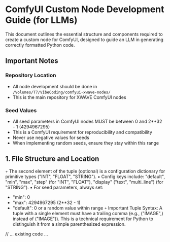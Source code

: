 # ComfyUI Custom Node Development Guide (for LLMs)

This document outlines the essential structure and components required to create a custom node for ComfyUI, designed to guide an LLM in generating correctly formatted Python code.

## Important Notes

### Repository Location
- All node development should be done in `/Volumes/T7/VibeCoding/comfyui-xwave-nodes/`
- This is the main repository for XWAVE ComfyUI nodes

### Seed Values
- All seed parameters in ComfyUI nodes MUST be between 0 and 2**32 - 1 (4294967295)
- This is a ComfyUI requirement for reproducibility and compatibility
- Never use negative values for seeds
- When implementing random seeds, ensure they stay within this range

## 1. File Structure and Location

◦ The second element of the tuple (optional) is a configuration dictionary for primitive types ("INT", "FLOAT", "STRING").
▪ Config keys include: "default", "min", "max", "step" (for "INT", "FLOAT"), "display" ("text", "multi_line") (for "STRING").
▪ For seed parameters, always set:
  - "min": 0
  - "max": 4294967295 (2**32 - 1)
  - "default": 0 or a random value within range
◦ Important Tuple Syntax: A tuple with a single element must have a trailing comma (e.g., ("IMAGE",) instead of ("IMAGE")). This is a technical requirement for Python to distinguish it from a simple parenthesized expression.

// ... existing code ... 